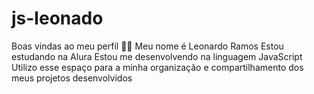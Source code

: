# js-leonado 
Boas vindas ao meu perfil 💙💙
Meu nome é Leonardo Ramos
Estou estudando na Alura 
Estou me desenvolvendo na linguagem JavaScript
Utilizo esse espaço para a minha organização e compartilhamento dos meus projetos desenvolvidos 

